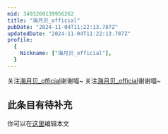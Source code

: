 ```yaml
---
mid: 3493260139956262
title: "海月贝_official"
pubDate: "2024-11-04T11:22:13.787Z"
updatedDate: "2024-11-04T11:22:13.787Z"
profile:
  {
    Nickname: ["海月贝_official"],
  }
---
```


关注[海月贝_official](https://space.bilibili.com/3493260139956262)谢谢喵~ 关注[海月贝_official](https://space.bilibili.com/3493260139956262)谢谢喵~

## 此条目有待补充
你可以在[这里](https://github.com/Yuhanawa/VTuber.ICU/edit/master/src/content/v/海月贝_official/index.md)编辑本文
